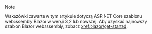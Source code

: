 > [!NOTE]
> Wskazówki zawarte w tym artykule dotyczą ASP.NET Core szablonu webassembly Blazor w wersji 3,2 lub nowszej. Aby uzyskać najnowszy szablon Blazor webassembly, zobacz <xref:blazor/get-started>.
